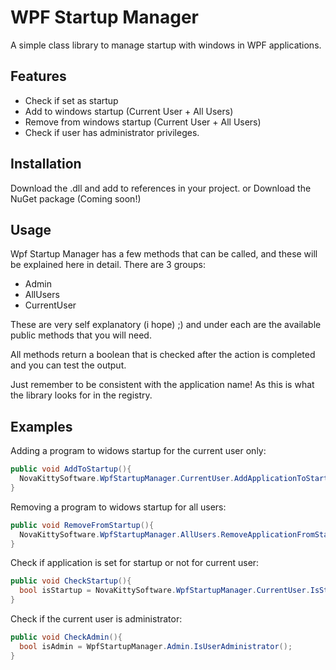# WPF Startup Manager
A simple class library to manage startup with windows in WPF applications.

## Features
- Check if set as startup
- Add to windows startup (Current User + All Users)
- Remove from windows startup (Current User + All Users)
- Check if user has administrator privileges.

## Installation
Download the .dll and add to references in your project.
or
Download the NuGet package (Coming soon!)

## Usage
Wpf Startup Manager has a few methods that can be called, and these will be explained here in detail.
There are 3 groups:
- Admin
- AllUsers
- CurrentUser

These are very self explanatory (i hope) ;)
and under each are the available public methods that you will need.

All methods return a boolean that is checked after the action is completed and you can test the output.

Just remember to be consistent with the application name!
As this is what the library looks for in the registry.

## Examples
Adding a program to widows startup for the current user only:
```C#
public void AddToStartup(){
  NovaKittySoftware.WpfStartupManager.CurrentUser.AddApplicationToStartup(MyAppName);
}
```
Removing a program to widows startup for all users:
```C#
public void RemoveFromStartup(){
  NovaKittySoftware.WpfStartupManager.AllUsers.RemoveApplicationFromStartup(MyAppName);
}
```

Check if application is set for startup or not for current user:
```C#
public void CheckStartup(){
  bool isStartup = NovaKittySoftware.WpfStartupManager.CurrentUser.IsStartup(MyAppName);
}
```

Check if the current user is administrator:
```C#
public void CheckAdmin(){
  bool isAdmin = WpfStartupManager.Admin.IsUserAdministrator();
}
```

